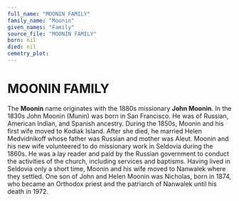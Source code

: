 ```yaml
---
full_name: "MOONIN FAMILY"
family_name: "Moonin"
given_names: "Family"
source_file: "MOONIN FAMILY"
born: nil
died: nil
cemetry_plot: 
---
```

# MOONIN FAMILY

The **Moonin** name originates with the 1880s missionary **John
Moonin**. In the 1830s John Moonin (Munin) was born in San Francisco. He
was of Russian, American Indian, and Spanish ancestry. During the 1850s,
Moonin and his first wife moved to Kodiak Island. After she died, he
married Helen Medvidnikoff whose father was Russian and mother was
Aleut. Moonin and his new wife volunteered to do missionary work in
Seldovia during the 1860s. He was a lay reader and paid by the Russian
government to conduct the activities of the church, including services
and baptisms. Having lived in Seldovia only a short time, Moonin and his
wife moved to Nanwalek where they settled. One son of John and Helen
Moonin was Nicholas, born in 1874, who became an Orthodox priest and the
patriarch of Nanwalek until his death in 1972.

